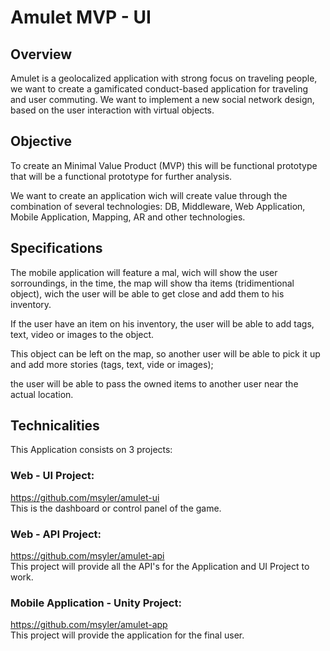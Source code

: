 # Amulet MVP - UI

## Overview

Amulet is a geolocalized application with strong focus on traveling people, we want to create a gamificated conduct-based application for traveling and user commuting. We want to implement a new social network design, based on the user interaction with virtual objects.

## Objective

To create an Minimal Value Product (MVP) this will be  functional prototype that will be a functional prototype for further analysis.

We want to create an application wich will create value through the combination of several technologies: DB, Middleware, Web Application, Mobile Application, Mapping, AR and other technologies.

## Specifications

The mobile application will feature a mal, wich will show the user sorroundings, in the time, the map will show tha items (tridimentional object), wich the user will be able to get close and add them to his inventory.

If the user have an item on his inventory, the user will be able to add tags, text, video or images to the object.

This object can be left on the map, so another user will be able to pick it up and add more stories (tags, text, vide or images);

the user will be able to pass the owned items to another user near the actual location.

## Technicalities

This Application consists on 3 projects:

### Web - UI Project:
https://github.com/msyler/amulet-ui<br>
This is the dashboard or control panel of the game.

### Web - API Project:
https://github.com/msyler/amulet-api<br>
This project will provide all the API's for the Application and UI Project to work.

### Mobile Application - Unity Project:
https://github.com/msyler/amulet-app<br>
This project will provide the application for the final user.

